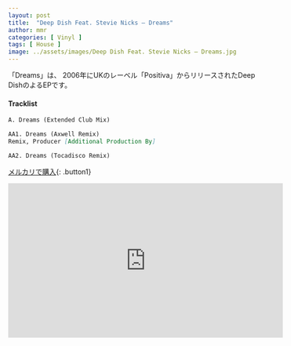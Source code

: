 ```yaml
---
layout: post
title:  "Deep Dish Feat. Stevie Nicks – Dreams"
author: mmr
categories: [ Vinyl ]
tags: [ House ]
image: ../assets/images/Deep Dish Feat. Stevie Nicks – Dreams.jpg
---
```


「Dreams」は、
2006年にUKのレーベル「Positiva」からリリースされたDeep DishのよるEPです。

#### Tracklist
```md
A. Dreams (Extended Club Mix)

AA1. Dreams (Axwell Remix)
Remix, Producer [Additional Production By] 

AA2. Dreams (Tocadisco Remix)
```

[メルカリで購入](https://jp.mercari.com/item/m99329165159?afid=6142608987){: .button1}

<iframe width="560" height="315" src="https://www.youtube.com/embed/dKANEy_-nM0?si=FCIeZhPgxUXf23Ci" title="YouTube video player" frameborder="0" allow="accelerometer; autoplay; clipboard-write; encrypted-media; gyroscope; picture-in-picture; web-share" referrerpolicy="strict-origin-when-cross-origin" allowfullscreen></iframe>